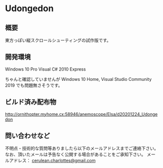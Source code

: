 # Udongedon

## 概要

東方っぽい縦スクロールシューティングの試作版です。

## 開発環境

Windows 10 Pro
Visual C# 2010 Express

ちゃんと確認していませんが Windows 10 Home, Visual Studio Community 2019 でも問題無さそうです。

## ビルド済み配布物

http://ornithopter.myhome.cx:58946/anemoscope/Elsa/d20201224_Udongedon

## 問い合わせなど

不明点・技術的な質問等ありましたら以下のメールアドレスまでご連絡下さい。
なお、頂いたメールは予告なく公開する場合があることをご承知下さい。
メールアドレス：
cerulean.charlottes@gmail.com
